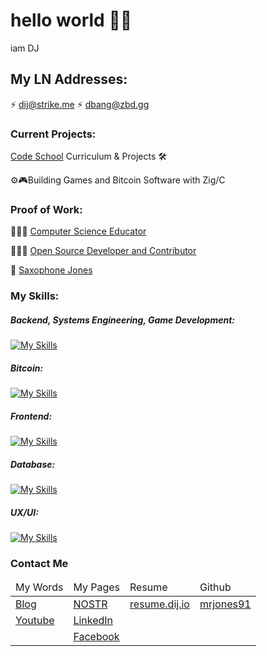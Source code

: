 # hello world 👋🏾

iam DJ

## My LN Addresses: 
⚡ [dij@strike.me](https://strike.me/dij/)
⚡ dbang@zbd.gg

### Current Projects:

[Code School](https://github.com/CodeCrew-CodeSchool) Curriculum & Projects 🛠️

⚙️🎮Building Games and Bitcoin Software with Zig/C

### Proof of Work:

👨🏾‍🏫 [Computer Science Educator](https://dij.io/cs)

👨🏾‍💻 [Open Source Developer and Contributor](https://github.com/mrjones91)

🎷 [Saxophone Jones](https://dij.io/sax)

<!--🦘 [Jumping Jones Party Rentals](./jumpingjones)-->

<link rel="stylesheet" href="./style.css"/>

### My Skills:
##### Backend, Systems Engineering, Game Development:
[![My Skills](https://skillicons.dev/icons?i=zig,c,cpp,cs,dotnet,nodejs,express,docker,unity,unreal,wasm,windows,ubuntu,linux,apple&theme=dark&perline=5)](https://skillicons.dev)

##### Bitcoin:
[![My Skills](https://skillicons.dev/icons?i=bash,ubuntu,linux&theme=dark)](https://skillicons.dev)

<!-- ##### Game Platforms:
[![My Skills](https://skillicons.dev/icons?i=zig,c,cpp,html,wasm,unity,unreal,apple,windows,linux,discord&theme=dark)](https://skillicons.dev) -->

##### Frontend:
[![My Skills](https://skillicons.dev/icons?i=js,htmx,html,css,md,bootstrap,materialui,jquery,angular,wasm&theme=dark&perline=5)](https://skillicons.dev)

##### Database:
[![My Skills](https://skillicons.dev/icons?i=sqlite,mongodb,mysql,postgres,supabase&theme=dark)](https://skillicons.dev)

##### UX/UI:
[![My Skills](https://skillicons.dev/icons?i=bootstrap,materialui,ai,ps&theme=dark)](https://skillicons.dev)
<!-- [About dij](https://www.dij.io) -->

### Contact Me

<table>
    <thead>
        <td>My Words</td>
        <td>My Pages</td>
        <td>Resume</td>
        <td>Github</td>
    </thead>
    <tbody>
        <tr>
            <td>
                <a href="https://sidequests.onrender.com/Blog/Staff/DJ">Blog</a>
            </td>
            <td>
                <a href="https://iris.to/npub1fr2qklncjgf63t933r7cewpkyt5rv5ceq68zzwqz9fm4c8a5wjwq3sfgkh">NOSTR</a>
                <!-- - npub: npub1fr2qklncjgf63t933r7cewpkyt5rv5ceq68zzwqz9fm4c8a5wjwq3sfgkh -->
            </td>
            <td>
                <a href="https://resume.dij.io">resume.dij.io</a>
            </td>
            <td>
                <a href="https://github.com/mrjones91">mrjones91</a>
            </td>
        </tr>
        <tr>
            <td>
                <a href="https://www.youtube.com/@dij117">Youtube</a>
            </td>
            <td>
                <a href="https://linkedin.com/in/djones20">LinkedIn</a>
            </td>
        </tr>
        <tr>
            <td>
            </td>
            <td>
                <a href="https://facebook.com/mrjones91">Facebook</a>
            </td>
        <tr>
    </tbody>
</table>



<!--
**mrjones91/mrjones91** is a ✨ _special_ ✨ repository because its `README.md` (this file) appears on your GitHub profile.

Here are some ideas to get you started:

- 🔭 I’m currently working on ...
- 🌱 I’m currently learning ...
- 👯 I’m looking to collaborate on ...
- 🤔 I’m looking for help with ...
- 💬 Ask me about ...
- 📫 How to reach me: ...
- 😄 Pronouns: ...
- ⚡ Fun fact: ...
-->

